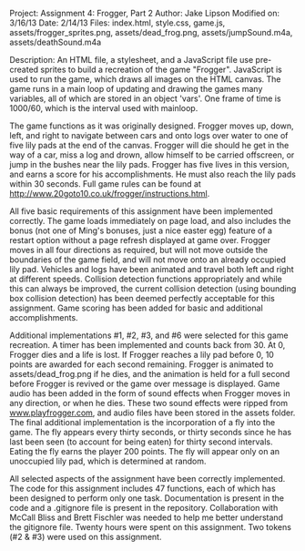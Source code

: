 Project: Assignment 4: Frogger, Part 2
Author: Jake Lipson
Modified on: 3/16/13
Date: 2/14/13
Files: index.html, style.css, game.js, assets/frogger_sprites.png, assets/dead_frog.png,
       assets/jumpSound.m4a, assets/deathSound.m4a

Description: An HTML file, a stylesheet, and a JavaScript file use pre-created sprites to build a recreation of the game "Frogger". JavaScript is used to run the game, which draws all images on the HTML canvas. The game runs in a main loop of updating and drawing the games many variables, all of which are stored in an object 'vars'. One frame of time is 1000/60, which is the interval used with mainloop.

The game functions as it was originally designed. Frogger moves up, down, left, and right to navigate between cars and onto logs over water to one of five lily pads at the end of the canvas. Frogger will die should he get in the way of a car, miss a log and drown, allow himself to be carried offscreen, or jump in the bushes near the lily pads. Frogger has five lives in this version, and earns a score for his accomplishments. He must also reach the lily pads within 30 seconds. Full game rules can be found at http://www.20goto10.co.uk/frogger/instructions.html.

All five basic requirements of this assignment have been implemented correctly. The game loads immediately on page load, and also includes the bonus (not one of Ming's bonuses, just a nice easter egg) feature of a restart option without a page refresh displayed at game over. Frogger moves in all four directions as required, but will not move outside the boundaries of the game field, and will not move onto an already occupied lily pad. Vehicles and logs have been animated and travel both left and right at different speeds. Collision detection functions appropriately and while this can always be improved, the current collision detection (using bounding box collision detection) has been deemed perfectly acceptable for this assignment. Game scoring has been added for basic and additional accomplishments.

Additional implementations #1, #2, #3, and #6 were selected for this game recreation. A timer has been implemented and counts back from 30. At 0, Frogger dies and a life is lost. If Frogger reaches a lily pad before 0, 10 points are awarded for each second remaining. Frogger is animated to assets/dead_frog.png if he dies, and the animation is held for a full second before Frogger is revived or the game over message is displayed. Game audio has been added in the form of sound effects when Frogger moves in any direction, or when he dies. These two sound effects were ripped from www.playfrogger.com, and audio files have been stored in the assets folder. The final additional implementation is the incorporation of a fly into the game. The fly appears every thirty seconds, or thirty seconds since he has last been seen (to account for being eaten) for thirty second intervals. Eating the fly earns the player 200 points. The fly will appear only on an unoccupied lily pad, which is determined at random.

All selected aspects of the assignment have been correctly implemented. The code for this assignment includes 47 functions, each of which has been designed to perform only one task. Documentation is present in the code and a .gitignore file is present in the repository. Collaboration with McCall Bliss and Brett Fischler was needed to help me better understand the gitignore file. Twenty hours were spent on this assignment. Two tokens (#2 & #3) were used on this assignment.